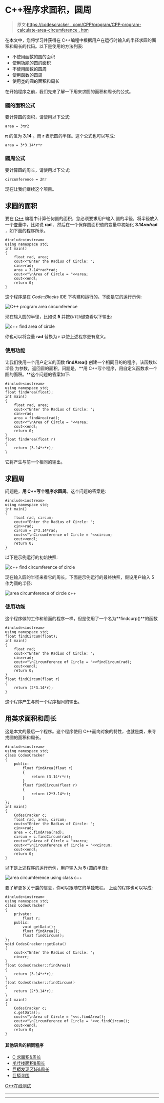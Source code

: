 # C++程序求面积，圆周

> 原文:[https://codescracker . com/CPP/program/CPP-program-calculate-area-circumference . htm](https://codescracker.com/cpp/program/cpp-program-calculate-area-circumference.htm)

在本文中，您将学习并获得在 C++编程中根据用户在运行时输入的半径求圆的面积和周长的代码。以下是使用的方法列表:

*   不使用函数的圆的面积
*   使用[功能](/cpp/cpp-functions.htm)的圆的面积
*   不使用函数的圆周
*   使用函数的圆周
*   使用[类](/cpp/cpp-classes-objects.htm)的圆的面积和周长

在开始程序之前，我们先来了解一下用来求圆的面积和周长的公式。

### 圆的面积公式

要计算圆的面积，请使用以下公式:

```
area = 3πr2
```

**π** 的值为 **3.14** 。而 **r** 表示圆的半径。这个公式也可以写成:

```
area = 3*3.14*r*r
```

### 圆周公式

要计算圆的周长，请使用以下公式:

```
circumference = 2πr
```

现在让我们继续这个项目。

## 求圆的面积

要在 [C++](/cpp/index.htm) 编程中计算任何圆的面积，您必须要求用户输入 圆的半径，将半径放入一个[变量](/cpp/cpp-variables.htm)中，比如说 **rad** ，然后在一个保存圆面积值的变量中初始化 **3.14*rad*rad** ，如下面的程序所示。

```
#include<iostream>
using namespace std;
int main()
{
    float rad, area;
    cout<<"Enter the Radius of Circle: ";
    cin>>rad;
    area = 3.14*rad*rad;
    cout<<"\nArea of Circle = "<<area;
    cout<<endl;
    return 0;
}
```

这个程序是在 *Code::Blocks* IDE 下构建和运行的。下面是它的运行示例:

![C++ program area circumference](../Images/9a253d56d3430b542450917c41b4c412.png)

现在输入圆的半径，比如说 **5** 并按`ENTER`键查看以下输出:

![c++ find area of circle](../Images/00c1ae898b41321620b4c94eee3f7b7b.png)

你也可以将变量 **rad** 替换为 **r** 以使上述程序更有意义。

### 使用功能

让我们使用一个用户定义的函数 **findArea()** 创建一个相同目的的程序。该函数以半径 为参数，返回圆的面积。问题是，**用 C++写个程序，用自定义函数求一个 圆的面积。**这个问题的答案如下:

```
#include<iostream>
using namespace std;
float findArea(float);
int main()
{
    float rad, area;
    cout<<"Enter the Radius of Circle: ";
    cin>>rad;
    area = findArea(rad);
    cout<<"\nArea of Circle = "<<area;
    cout<<endl;
    return 0;
}
float findArea(float r)
{
    return (3.14*r*r);
}
```

它将产生与前一个相同的输出。

## 求圆周

问题是，**用 C++写个程序求圆周**。这个问题的答案是:

```
#include<iostream>
using namespace std;
int main()
{
    float rad, circum;
    cout<<"Enter the Radius of Circle: ";
    cin>>rad;
    circum = 2*3.14*rad;
    cout<<"\nCircumference of Circle = "<<circum;
    cout<<endl;
    return 0;
}
```

以下是示例运行的初始快照:

![c++ find circumference of circle](../Images/a075f7ec020f606edef5b52adb00bec2.png)

现在输入圆的半径来看它的周长。下面是示例运行的最终快照，假设用户输入 5 作为圆的半径:

![area circumference of circle c++](../Images/571612ad55e117a5a613d2aea6bb6b6b.png)

### 使用功能

这个程序做的工作和前面的程序一样，但是使用了一个名为**findcurp()**的函数

```
#include<iostream>
using namespace std;
float findCircum(float);
int main()
{
    float rad;
    cout<<"Enter the Radius of Circle: ";
    cin>>rad;
    cout<<"\nCircumference of Circle = "<<findCircum(rad);
    cout<<endl;
    return 0;
}
float findCircum(float r)
{
    return (2*3.14*r);
}
```

这个程序产生与前一个程序相同的输出。

## 用类求面积和周长

这是本文的最后一个程序。这个程序使用 C++面向对象的特性，也就是类，来寻找圆的面积和周长。

```
#include<iostream>
using namespace std;
class CodesCracker
{
    public:
        float findArea(float r)
        {
            return (3.14*r*r);
        }
        float findCircum(float r)
        {
            return (2*3.14*r);
        }
};
int main()
{
    CodesCracker c;
    float rad, area, circum;
    cout<<"Enter the Radius of Circle: ";
    cin>>rad;
    area = c.findArea(rad);
    circum = c.findCircum(rad);
    cout<<"\nArea of Circle = "<<area;
    cout<<"\nCircumference of Circle = "<<circum;
    cout<<endl;
    return 0;
}
```

以下是上述程序的运行示例，用户输入为 **5** (圆的半径):

![area circumference using class c++](../Images/b68c579db54bd94be80e2fa72b489b9c.png)

要了解更多关于[类](/cpp/cpp-classes-objects.htm)的信息，你可以跟随它的单独教程。 上面的程序也可以写成:

```
#include<iostream>
using namespace std;
class CodesCracker
{
    private:
        float r;
    public:
        void getData();
        float findArea();
        float findCircum();
};
void CodesCracker::getData()
{
    cout<<"Enter the Radius of Circle: ";
    cin>>r;
}
float CodesCracker::findArea()
{
    return (3.14*r*r);
}
float CodesCracker::findCircum()
{
    return (2*3.14*r);
}
int main()
{
    CodesCracker c;
    c.getData();
    cout<<"\nArea of Circle = "<<c.findArea();
    cout<<"\nCircumference of Circle = "<<c.findCircum();
    cout<<endl;
    return 0;
}
```

#### 其他语言的相同程序

*   [C 求面积&周长](/c/program/c-program-calculate-area-circumference.htm)
*   [爪哇找面积&周长](/java/program/java-program-calculate-area-circumference.htm)
*   [巨蟒发现区域&周长](/python/program/python-program-calculate-area-of-circle.htm)
*   [巨蟒寻围](/python/program/python-program-calculate-circumference-of-circle.htm)

[C++在线测试](/exam/showtest.php?subid=3)

* * *

* * *